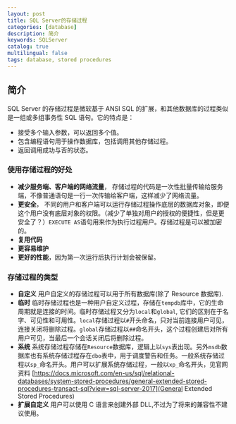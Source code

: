 ```yaml
---
layout: post
title: SQL Server的存储过程
categories: [database]
description: 简介
keywords: SQLServer
catalog: true
multilingual: false
tags: database, stored procedures
---
```


## 简介

SQL Server 的存储过程是微软基于 ANSI SQL 的扩展，和其他数据库的过程类似是一组或多组事务性 SQL 语句。它的特点是：

- 接受多个输入参数，可以返回多个值。
- 包含编程语句用于操作数据库，包括调用其他存储过程。
- 返回调用成功与否的状态。

### 使用存储过程的好处

- **减少服务端、客户端的网络流量**， 存储过程的代码是一次性批量传输给服务端，不像普通语句是一行一次传输给客户端，这样减少了网络流量。
- **更安全**， 不同的用户和客户端可以运行存储过程操作底层的数据库对象，即便这个用户没有底层对象的权限。（减少了单独对用户的授权的便捷性，但是更安全了？）`EXECUTE AS`语句用来作为执行过程用户。存储过程是可以被加密的。
- **复用代码**
- **更容易维护**
- **更好的性能**，因为第一次运行后执行计划会被保留。

### 存储过程的类型

- **自定义** 用户自定义的存储过程可以用于所有数据库(除了 Resource 数据库).
- **临时** 临时存储过程也是一种用户自定义过程，存储在`tempdb`库中，它的生命周期就是连接的时间。临时存储过程又分为`local`和`global`, 它们的区别在于名字、可见性和可用性。`local`存储过程以`#`开头命名，只对当前连接用户可见，连接关闭将删除过程。`global`存储过程以`##`命名开头，这个过程创建后对所有用户可见，当最后一个会话关闭后将删除过程。
- **系统** 系统存储过程存储在`Resource`数据库，逻辑上以`sys`表出现。另外`msdb`数据库也有系统存储过程存在`dbo`表中，用于调度警告和任务。一般系统存储过程以`sp_`命名开头。用户可以扩展系统存储过程，一般以`xp_`命名开头，见官网资料 [https://docs.microsoft.com/en-us/sql/relational-databases/system-stored-procedures/general-extended-stored-procedures-transact-sql?view=sql-server-2017](General Extended Stored Procedures)
- **扩展自定义** 用户可以使用 C 语言来创建外部 DLL,不过为了将来的兼容性不建议使用。
